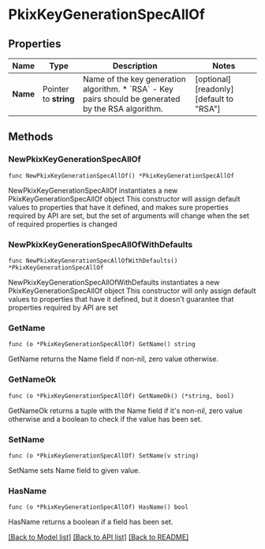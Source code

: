 # PkixKeyGenerationSpecAllOf

## Properties

Name | Type | Description | Notes
------------ | ------------- | ------------- | -------------
**Name** | Pointer to **string** | Name of the key generation algorithm. * &#x60;RSA&#x60; - Key pairs should be generated by the RSA algorithm. | [optional] [readonly] [default to "RSA"]

## Methods

### NewPkixKeyGenerationSpecAllOf

`func NewPkixKeyGenerationSpecAllOf() *PkixKeyGenerationSpecAllOf`

NewPkixKeyGenerationSpecAllOf instantiates a new PkixKeyGenerationSpecAllOf object
This constructor will assign default values to properties that have it defined,
and makes sure properties required by API are set, but the set of arguments
will change when the set of required properties is changed

### NewPkixKeyGenerationSpecAllOfWithDefaults

`func NewPkixKeyGenerationSpecAllOfWithDefaults() *PkixKeyGenerationSpecAllOf`

NewPkixKeyGenerationSpecAllOfWithDefaults instantiates a new PkixKeyGenerationSpecAllOf object
This constructor will only assign default values to properties that have it defined,
but it doesn't guarantee that properties required by API are set

### GetName

`func (o *PkixKeyGenerationSpecAllOf) GetName() string`

GetName returns the Name field if non-nil, zero value otherwise.

### GetNameOk

`func (o *PkixKeyGenerationSpecAllOf) GetNameOk() (*string, bool)`

GetNameOk returns a tuple with the Name field if it's non-nil, zero value otherwise
and a boolean to check if the value has been set.

### SetName

`func (o *PkixKeyGenerationSpecAllOf) SetName(v string)`

SetName sets Name field to given value.

### HasName

`func (o *PkixKeyGenerationSpecAllOf) HasName() bool`

HasName returns a boolean if a field has been set.


[[Back to Model list]](../README.md#documentation-for-models) [[Back to API list]](../README.md#documentation-for-api-endpoints) [[Back to README]](../README.md)


